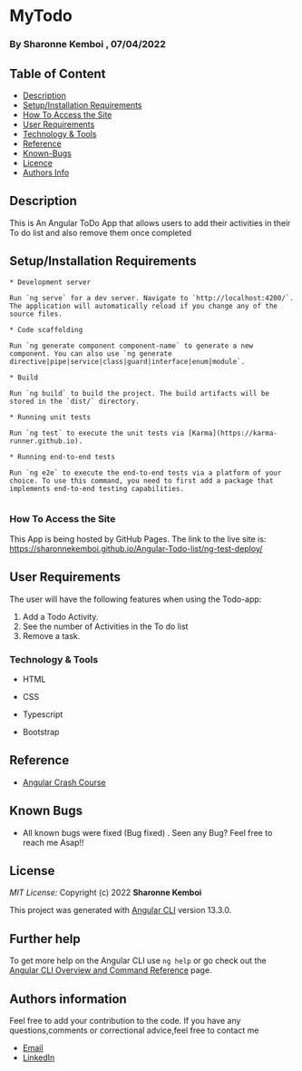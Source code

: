# MyTodo

### By  Sharonne Kemboi ,  07/04/2022

## Table of Content

+ [Description](#description)
+ [Setup/Installation Requirements](#setup/installationrequirements)
+ [How To Access the Site](#howtoaccessthesite)
+ [User Requirements](#userrequirments)
+ [Technology & Tools](#technology&tools)
+ [Reference](#reference)
+ [Known-Bugs](#knownbugs)
+ [Licence](#licence)
+ [Authors Info](#authors-info)

## Description

This is An Angular ToDo App that allows users to add their activities in their To do list and also remove them once completed

## Setup/Installation Requirements

```
* Development server

Run `ng serve` for a dev server. Navigate to `http://localhost:4200/`. The application will automatically reload if you change any of the source files.

* Code scaffolding

Run `ng generate component component-name` to generate a new component. You can also use `ng generate directive|pipe|service|class|guard|interface|enum|module`.

* Build

Run `ng build` to build the project. The build artifacts will be stored in the `dist/` directory.

* Running unit tests

Run `ng test` to execute the unit tests via [Karma](https://karma-runner.github.io).

* Running end-to-end tests

Run `ng e2e` to execute the end-to-end tests via a platform of your choice. To use this command, you need to first add a package that implements end-to-end testing capabilities.


```



### How To Access the Site
This App is being hosted by GitHub Pages. The link to the live site is: https://sharonnekemboi.github.io/Angular-Todo-list/ng-test-deploy/


## **User Requirements**
The user will have the following features when using the Todo-app:

1. Add a Todo Activity.
2. See the number of Activities in the To do list
3. Remove a task.


### Technology & Tools
* HTML 

* CSS 

* Typescript 

* Bootstrap


## Reference
* [Angular Crash Course](https://www.youtube.com/watch?v=3dHNOWTI7H8)


## Known Bugs
* All known bugs were fixed (Bug fixed) . Seen any Bug? Feel free to reach me Asap!!

## License
 *MIT License:*
 Copyright (c) 2022 **Sharonne Kemboi**


This project was generated with [Angular CLI](https://github.com/angular/angular-cli) version 13.3.0.


## Further help

To get more help on the Angular CLI use `ng help` or go check out the [Angular CLI Overview and Command Reference](https://angular.io/cli) page.

## Authors information
Feel free to add your contribution to the code.
If you have any questions,comments or correctional advice,feel free to contact me
* [Email](sharonnekay23@gmail.com)
* [LinkedIn](https://www.linkedin.com/in/sharonne-vanessa-kemboi-a118bb135)
